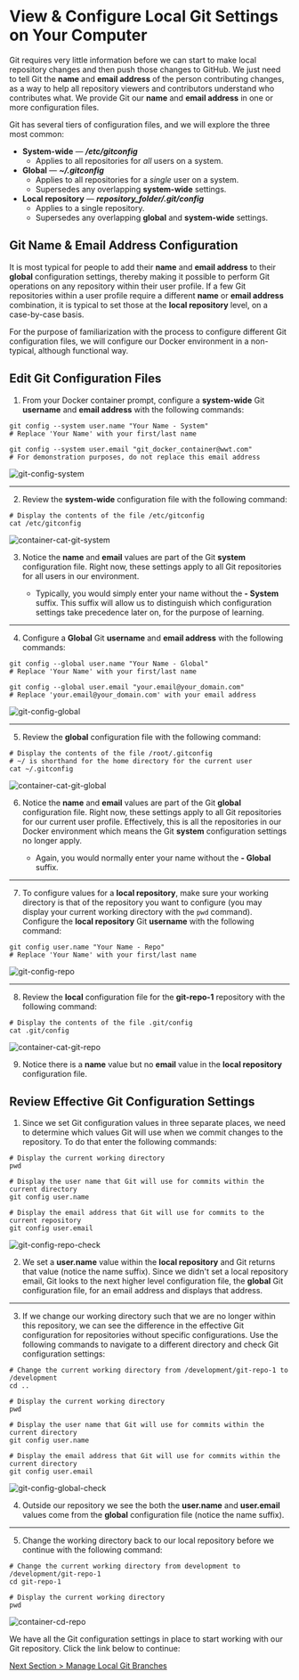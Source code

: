 # View & Configure Local Git Settings on Your Computer

Git requires very little information before we can start to make local repository changes and then push those changes to GitHub. We just need to tell Git the **name** and **email address** of the person contributing changes, as a way to help all repository viewers and contributors understand who contributes what. We provide Git our **name** and **email address** in one or more configuration files.

Git has several tiers of configuration files, and we will explore the three most common:

- **System-wide** — **_/etc/gitconfig_**
  - Applies to all repositories for _all_ users on a system.
- **Global** — **_~/.gitconfig_**
  - Applies to all repositories for a _single_ user on a system.
  - Supersedes any overlapping **system-wide** settings.
- **Local repository** — **_repository_folder/.git/config_**
  - Applies to a single repository.
  - Supersedes any overlapping **global** and **system-wide** settings.

## **Git Name & Email Address Configuration**

It is most typical for people to add their **name** and **email address** to their **global** configuration settings, thereby making it possible to perform Git operations on any repository within their user profile. If a few Git repositories within a user profile require a different **name** or **email address** combination, it is typical to set those at the **local repository** level, on a case-by-case basis.

For the purpose of familiarization with the process to configure different Git configuration files, we will configure our Docker environment in a non-typical, although functional way.

## **Edit Git Configuration Files**

1. From your Docker container prompt, configure a **system-wide** Git **username** and **email address** with the following commands:

```shell
git config --system user.name "Your Name - System"
# Replace 'Your Name' with your first/last name

git config --system user.email "git_docker_container@wwt.com"
# For demonstration purposes, do not replace this email address
```

![git-config-system](../images/git-config-system.png "Set system-wide git configuration properties")

---

2. Review the **system-wide** configuration file with the following command:

```shell
# Display the contents of the file /etc/gitconfig
cat /etc/gitconfig
```

![container-cat-git-system](../images/container-cat-git-system.png "Review system-wide git configuration")

3. Notice the **name** and **email** values are part of the Git **system** configuration file. Right now, these settings apply to all Git repositories for all users in our environment.

   - Typically, you would simply enter your name without the **- System** suffix. This suffix will allow us to distinguish which configuration settings take precedence later on, for the purpose of learning.

---

4. Configure a **Global** Git **username** and **email address** with the following commands:

```shell
git config --global user.name "Your Name - Global"
# Replace 'Your Name' with your first/last name

git config --global user.email "your.email@your_domain.com"
# Replace 'your.email@your_domain.com' with your email address
```

![git-config-global](../images/git-config-global.png "Set global git configuration properties")

---

5. Review the **global** configuration file with the following command:

```shell
# Display the contents of the file /root/.gitconfig
# ~/ is shorthand for the home directory for the current user
cat ~/.gitconfig
```

![container-cat-git-global](../images/container-cat-git-global.png "Review global git configuration")

6. Notice the **name** and **email** values are part of the Git **global** configuration file. Right now, these settings apply to all Git repositories for our current user profile. Effectively, this is all the repositories in our Docker environment which means the Git **system** configuration settings no longer apply.

   - Again, you would normally enter your name without the **- Global** suffix.

---

7. To configure values for a **local repository**, make sure your working directory is that of the repository you want to configure (you may display your current working directory with the `pwd` command). Configure the **local repository** Git **username** with the following command:

```shell
git config user.name "Your Name - Repo"
# Replace 'Your Name' with your first/last name
```

![git-config-repo](../images/git-config-repo.png "Set repository git configuration properties")

---

8. Review the **local** configuration file for the **git-repo-1** repository with the following command:

```shell
# Display the contents of the file .git/config
cat .git/config
```

![container-cat-git-repo](../images/container-cat-git-repo.png "Review global git configuration")

9. Notice there is a **name** value but no **email** value in the **local repository** configuration file.

## **Review Effective Git Configuration Settings**

1. Since we set Git configuration values in three separate places, we need to determine which values Git will use when we commit changes to the repository. To do that enter the following commands:

```shell
# Display the current working directory
pwd
```

```shell
# Display the user name that Git will use for commits within the current directory
git config user.name
```

```shell
# Display the email address that Git will use for commits to the current repository
git config user.email
```

![git-config-repo-check](../images/git-config-repo-check.png "Review effective git configuration settings")

2. We set a **user.name** value within the **local repository** and Git returns that value (notice the name suffix). Since we didn't set a local repository email, Git looks to the next higher level configuration file, the **global** Git configuration file, for an email address and displays that address.

---

3. If we change our working directory such that we are no longer within this repository, we can see the difference in the effective Git configuration for repositories without specific configurations. Use the following commands to navigate to a different directory and check Git configuration settings:

```shell
# Change the current working directory from /development/git-repo-1 to /development
cd ..
```

```shell
# Display the current working directory
pwd
```

```shell
# Display the user name that Git will use for commits within the current directory
git config user.name
```

```shell
# Display the email address that Git will use for commits within the current directory
git config user.email
```

![git-config-global-check](../images/git-config-global-check.png "Review effective git configuration settings in a different directory")

4. Outside our repository we see the both the **user.name** and **user.email** values come from the **global** configuration file (notice the name suffix).

---

5. Change the working directory back to our local repository before we continue with the following command:

```shell
# Change the current working directory from development to /development/git-repo-1
cd git-repo-1
```

```shell
# Display the current working directory
pwd
```

![container-cd-repo](../images/container-cd-repo.png "Return to the git repository directory")

We have all the Git configuration settings in place to start working with our Git repository. Click the link below to continue:

[Next Section > Manage Local Git Branches](section_7.md "Manage Local Git Branches")

